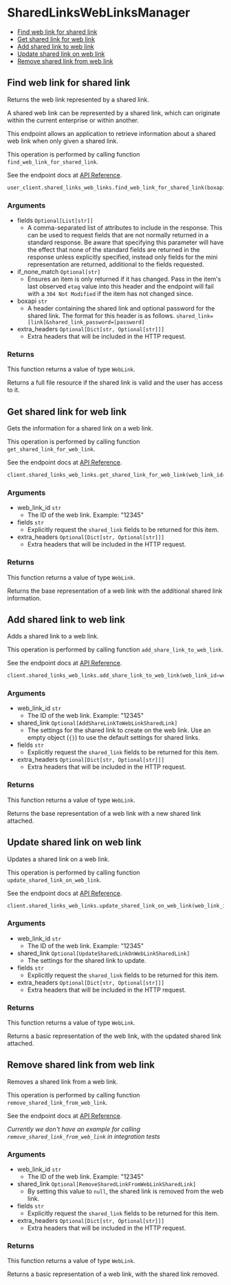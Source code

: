 # SharedLinksWebLinksManager

- [Find web link for shared link](#find-web-link-for-shared-link)
- [Get shared link for web link](#get-shared-link-for-web-link)
- [Add shared link to web link](#add-shared-link-to-web-link)
- [Update shared link on web link](#update-shared-link-on-web-link)
- [Remove shared link from web link](#remove-shared-link-from-web-link)

## Find web link for shared link

Returns the web link represented by a shared link.

A shared web link can be represented by a shared link,
which can originate within the current enterprise or within another.

This endpoint allows an application to retrieve information about a
shared web link when only given a shared link.

This operation is performed by calling function `find_web_link_for_shared_link`.

See the endpoint docs at
[API Reference](https://developer.box.com/reference/get-shared-items-web-links/).

<!-- sample get_shared_items#web_links -->

```python
user_client.shared_links_web_links.find_web_link_for_shared_link(boxapi=''.join(['shared_link=', web_link_from_api.shared_link.url, '&shared_link_password=incorrectPassword']))
```

### Arguments

- fields `Optional[List[str]]`
  - A comma-separated list of attributes to include in the response. This can be used to request fields that are not normally returned in a standard response. Be aware that specifying this parameter will have the effect that none of the standard fields are returned in the response unless explicitly specified, instead only fields for the mini representation are returned, additional to the fields requested.
- if_none_match `Optional[str]`
  - Ensures an item is only returned if it has changed. Pass in the item's last observed `etag` value into this header and the endpoint will fail with a `304 Not Modified` if the item has not changed since.
- boxapi `str`
  - A header containing the shared link and optional password for the shared link. The format for this header is as follows. `shared_link=[link]&shared_link_password=[password]`
- extra_headers `Optional[Dict[str, Optional[str]]]`
  - Extra headers that will be included in the HTTP request.

### Returns

This function returns a value of type `WebLink`.

Returns a full file resource if the shared link is valid and
the user has access to it.

## Get shared link for web link

Gets the information for a shared link on a web link.

This operation is performed by calling function `get_shared_link_for_web_link`.

See the endpoint docs at
[API Reference](https://developer.box.com/reference/get-web-links-id-get-shared-link/).

<!-- sample get_web_links_id#get_shared_link -->

```python
client.shared_links_web_links.get_shared_link_for_web_link(web_link_id=web_link_id, fields='shared_link')
```

### Arguments

- web_link_id `str`
  - The ID of the web link. Example: "12345"
- fields `str`
  - Explicitly request the `shared_link` fields to be returned for this item.
- extra_headers `Optional[Dict[str, Optional[str]]]`
  - Extra headers that will be included in the HTTP request.

### Returns

This function returns a value of type `WebLink`.

Returns the base representation of a web link with the
additional shared link information.

## Add shared link to web link

Adds a shared link to a web link.

This operation is performed by calling function `add_share_link_to_web_link`.

See the endpoint docs at
[API Reference](https://developer.box.com/reference/put-web-links-id-add-shared-link/).

<!-- sample put_web_links_id#add_shared_link -->

```python
client.shared_links_web_links.add_share_link_to_web_link(web_link_id=web_link_id, shared_link=AddShareLinkToWebLinkSharedLink(access=AddShareLinkToWebLinkSharedLinkAccessField.OPEN.value, password='Secret123@'), fields='shared_link')
```

### Arguments

- web_link_id `str`
  - The ID of the web link. Example: "12345"
- shared_link `Optional[AddShareLinkToWebLinkSharedLink]`
  - The settings for the shared link to create on the web link. Use an empty object (`{}`) to use the default settings for shared links.
- fields `str`
  - Explicitly request the `shared_link` fields to be returned for this item.
- extra_headers `Optional[Dict[str, Optional[str]]]`
  - Extra headers that will be included in the HTTP request.

### Returns

This function returns a value of type `WebLink`.

Returns the base representation of a web link with a new shared
link attached.

## Update shared link on web link

Updates a shared link on a web link.

This operation is performed by calling function `update_shared_link_on_web_link`.

See the endpoint docs at
[API Reference](https://developer.box.com/reference/put-web-links-id-update-shared-link/).

<!-- sample put_web_links_id#update_shared_link -->

```python
client.shared_links_web_links.update_shared_link_on_web_link(web_link_id=web_link_id, shared_link=UpdateSharedLinkOnWebLinkSharedLink(access=UpdateSharedLinkOnWebLinkSharedLinkAccessField.COLLABORATORS.value), fields='shared_link')
```

### Arguments

- web_link_id `str`
  - The ID of the web link. Example: "12345"
- shared_link `Optional[UpdateSharedLinkOnWebLinkSharedLink]`
  - The settings for the shared link to update.
- fields `str`
  - Explicitly request the `shared_link` fields to be returned for this item.
- extra_headers `Optional[Dict[str, Optional[str]]]`
  - Extra headers that will be included in the HTTP request.

### Returns

This function returns a value of type `WebLink`.

Returns a basic representation of the web link, with the updated shared
link attached.

## Remove shared link from web link

Removes a shared link from a web link.

This operation is performed by calling function `remove_shared_link_from_web_link`.

See the endpoint docs at
[API Reference](https://developer.box.com/reference/put-web-links-id-remove-shared-link/).

_Currently we don't have an example for calling `remove_shared_link_from_web_link` in integration tests_

### Arguments

- web_link_id `str`
  - The ID of the web link. Example: "12345"
- shared_link `Optional[RemoveSharedLinkFromWebLinkSharedLink]`
  - By setting this value to `null`, the shared link is removed from the web link.
- fields `str`
  - Explicitly request the `shared_link` fields to be returned for this item.
- extra_headers `Optional[Dict[str, Optional[str]]]`
  - Extra headers that will be included in the HTTP request.

### Returns

This function returns a value of type `WebLink`.

Returns a basic representation of a web link, with the
shared link removed.
